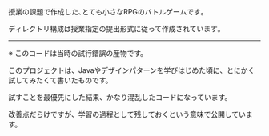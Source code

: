 授業の課題で作成した､とても小さなRPGのバトルゲームです｡

ディレクトリ構成は授業指定の提出形式に従って作成されています｡

----

※ このコードは当時の試行錯誤の産物です。

このプロジェクトは、Javaやデザインパターンを学びはじめた頃に、とにかく試してみたくて書いたものです。

試すことを最優先にした結果、かなり混乱したコードになっています。

改善点だらけですが、学習の過程として残しておくという意味で公開しています。
